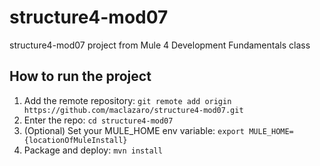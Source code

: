 # structure4-mod07
structure4-mod07 project from Mule 4 Development Fundamentals class
## How to run the project
1. Add the remote repository: `git remote add origin https://github.com/maclazaro/structure4-mod07.git`
2. Enter the repo: `cd structure4-mod07`
3. (Optional) Set your MULE_HOME env variable: `export MULE_HOME={locationOfMuleInstall}`
4. Package and deploy: `mvn install`